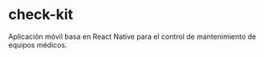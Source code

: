 # check-kit
Aplicación móvil basa en React Native para el control de mantenimiento de equipos médicos.
